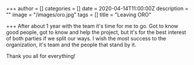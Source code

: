 +++
author = []
categories = []
date = 2020-04-14T11:00:00Z
description = ""
image = "/images/oro.jpg"
tags = []
title = "Leaving ORO"

+++
After about 1 year with the team it's time for me to go. Got to know good people, got to know and help the project, but it's for the best interest of both parties if we split our ways. I wish the most success to the organization, it's team and the people that stand by it.

Thank you all for everything!